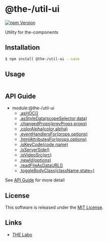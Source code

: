 @the-/util-ui
==========

<!---
This file is generated by the-tmpl. Do not update manually.
--->

<!-- Badge Start -->
<a name="badges"></a>

[![npm Version][bd_npm_shield_url]][bd_npm_url]

[bd_repo_url]: https://github.com/the-labo/the
[bd_travis_url]: http://travis-ci.org/the-labo/the
[bd_travis_shield_url]: http://img.shields.io/travis/the-labo/the.svg?style=flat
[bd_travis_com_url]: http://travis-ci.com/the-labo/the
[bd_travis_com_shield_url]: https://api.travis-ci.com/the-labo/the.svg?token=
[bd_license_url]: https://github.com/the-labo/the/blob/master/LICENSE
[bd_npm_url]: http://www.npmjs.org/package/@the-/util-ui
[bd_npm_shield_url]: http://img.shields.io/npm/v/@the-/util-ui.svg?style=flat
[bd_standard_url]: http://standardjs.com/
[bd_standard_shield_url]: https://img.shields.io/badge/code%20style-standard-brightgreen.svg

<!-- Badge End -->


<!-- Description Start -->
<a name="description"></a>

Utility for the-components

<!-- Description End -->


<!-- Overview Start -->
<a name="overview"></a>




<!-- Overview End -->


<!-- Sections Start -->
<a name="sections"></a>

<!-- Section from "doc/readme/01.Installation.md.hbs" Start -->

<a name="section-doc-readme-01-installation-md"></a>

Installation
-----

```bash
$ npm install @the-/util-ui --save
```


<!-- Section from "doc/readme/01.Installation.md.hbs" End -->

<!-- Section from "doc/readme/02.Usage.md.hbs" Start -->

<a name="section-doc-readme-02-usage-md"></a>

Usage
---------

```javascript

```


<!-- Section from "doc/readme/02.Usage.md.hbs" End -->


<!-- Sections Start -->

<a name="api"></a>

## API Guide


- module:@the-/util-ui
  - [.asHOC()](./doc/api/api.md#module_@the-/util-ui.asHOC)
  - [.asStyleData(scopeSelector,data)](./doc/api/api.md#module_@the-/util-ui.asStyleData)
  - [.changedProps(prevProps,props)](./doc/api/api.md#module_@the-/util-ui.changedProps)
  - [.colorAlpha(color,alpha)](./doc/api/api.md#module_@the-/util-ui.colorAlpha)
  - [.eventHandlersFor(props,options)](./doc/api/api.md#module_@the-/util-ui.eventHandlersFor)
  - [.htmlAttributesFor(props,options)](./doc/api/api.md#module_@the-/util-ui.htmlAttributesFor)
  - [.isKeyCode(code,name)](./doc/api/api.md#module_@the-/util-ui.isKeyCode)
  - [.isServerSide()](./doc/api/api.md#module_@the-/util-ui.isServerSide)
  - [.isVideoSrc(src)](./doc/api/api.md#module_@the-/util-ui.isVideoSrc)
  - [.newId(options)](./doc/api/api.md#module_@the-/util-ui.newId)
  - [.readFileAsDataURL()](./doc/api/api.md#module_@the-/util-ui.readFileAsDataURL)
  - [.toggleBodyClass(className,state&#x3D;)](./doc/api/api.md#module_@the-/util-ui.toggleBodyClass)

See [API Guide](./doc/api/api.md) for more detail


<!-- LICENSE Start -->
<a name="license"></a>

License
-------
This software is released under the [MIT License](https://github.com/the-labo/the/blob/master/LICENSE).

<!-- LICENSE End -->


<!-- Links Start -->
<a name="links"></a>

Links
------

+ [THE Labo][the_labo_url]

[the_labo_url]: https://github.com/the-labo

<!-- Links End -->
